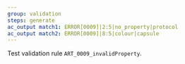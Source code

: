 ```yaml
---
group: validation
steps: generate
ac_output match1: ERROR[0009]|2:5|no_property|protocol
ac_output match2: ERROR[0009]|8:5|colour|capsule
---
```

Test validation rule `ART_0009_invalidProperty`.
